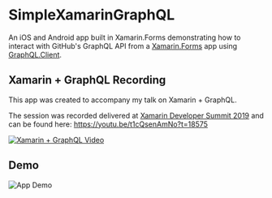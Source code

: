# SimpleXamarinGraphQL
An iOS and Android app built in Xamarin.Forms demonstrating how to interact with GitHub's GraphQL API from a [Xamarin.Forms](https://visualstudio.microsoft.com/xamarin?WT.mc_id=simplexamaringraphql-github-bramin) app using [GraphQL.Client](https://www.nuget.org/packages/GraphQL.Client/).

## Xamarin + GraphQL Recording

This app was created to accompany my talk on Xamarin + GraphQL.

The session was recorded delivered at [Xamarin Developer Summit 2019](https://www.codetraveler.io/xamdevsummit-graphql/) and can be found here:
https://youtu.be/t1cQsenAmNo?t=18575

[![Xamarin + GraphQL Video](https://user-images.githubusercontent.com/13558917/61256668-6a8f1780-a722-11e9-97ad-8188ec6eab8f.png)](https://youtu.be/t1cQsenAmNo?t=18575)

## Demo

![App Demo](https://user-images.githubusercontent.com/13558917/61123995-69809080-a46b-11e9-92c4-c5c0174f4e1a.gif)
